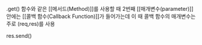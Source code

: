 .get() 함수와 같은 [[메서드(Method)]]를 사용할 때 2번째 [[매개변수(parameter)]] 안에는 [[콜백 함수(Callback Function)]]가 들어가는데 이 때 콜백 함수의 매개변수는 주로 (req,res)를 사용

res.send()